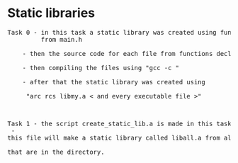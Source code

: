 <h1>Static libraries</h1>
<pre>
Task 0 - in this task a static library was created using function decleration
         from main.h <br>
	- then the source code for each file from functions declared in main.h<br> 
	- then compiling the files using "gcc -c <file name>" <br>
	- after that the static library was created using <br>
	 "arc rcs libmy.a < and every executable file >" <br>

Task 1 - the script create_static_lib.a is made in this task <br>
       - this file will make a static library called liball.a from all .c<br>
         that are in the directory. <br>